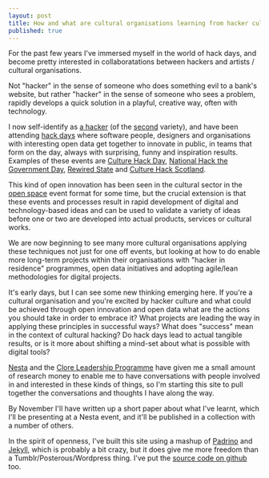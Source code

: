 ```yaml
--- 
layout: post
title: How and what are cultural organisations learning from hacker culture?
published: true
---
```


For the past few years I've immersed myself in the world of hack days, and become pretty interested in collaboratations between hackers and artists / cultural organisations.

Not "hacker" in the sense of someone who does something evil to a bank's website, but rather "hacker" in the sense of someone who sees a problem, rapidly develops a quick solution in a playful, creative way, often with technology.

I now self-identify as [a hacker](http://stef.io/hacks) (of the [second](http://paulgraham.com/gba.html) variety), and have been attending [hack days](http://en.wikipedia.org/wiki/Hackathon) where software people, designers and organisations with interesting open data get together to innovate in public, in teams that form on the day, always with surprising, funny and inspiration results. Examples of these events are [Culture Hack Day](http://culturehack.org.uk), [National Hack the Government Day](http://hacks.rewiredstate.org/events/nhtg12), [Rewired State](http://rewiredstate.org) and [Culture Hack Scotland](http://www.welcometosync.com/hack/).

This kind of open innovation has been seen in the cultural sector in the [open space](http://en.wikipedia.org/wiki/Open-space_meeting) event format for some time, but the crucial extension is that these events and processes result in rapid development of digital and technology-based ideas and can be used to validate a variety of ideas before one or two are developed into actual products, services or cultural works.

We are now beginning to see many more cultural organisations applying these techniques not just for one off events, but looking at how to do enable more long-term projects within their organisations with "hacker in residence" programmes, open data initiatives and adopting agile/lean methodologies for digital projects.

It's early days, but I can see some new thinking emerging here. If you're a cultural organisation and you're excited by hacker culture and what could be achieved through open innovation and open data what are the actions you should take in order to embrace it? What projects are leading the way in applying these principles in successful ways? What does "success" mean in the context of cultural hacking? Do hack days lead to actual tangible results, or is it more about shifting a mind-set about what is possible with digital tools?

[Nesta](http://nesta.org.uk) and the [Clore Leadership Programme](http://cloreleadership.org) have given me a small amount of research money to enable me to have conversations with people involved in and interested in these kinds of things, so I'm starting this site to pull together the conversations and thoughts I have along the way. 

By November I'll have written up a short paper about what I've learnt, which I'll be presenting at a Nesta event, and it'll be published in a collection with a number of others.

In the spirit of openness, I've built this site using a mashup of [Padrino](http://padrinorb.com) and [Jekyll](http://jekyllrb.com/), which is probably a bit crazy, but it does give me more freedom than a Tumblr/Posterous/Wordpress thing. I've put the [source code on github](http://github.com/stefl/sketchingwithcode) too.